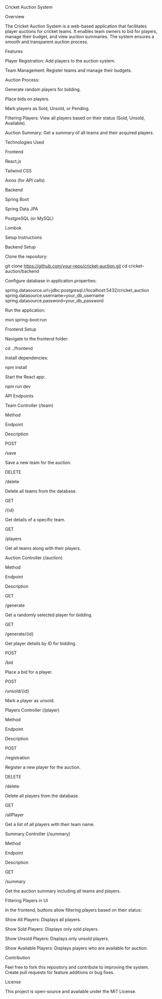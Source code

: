 Cricket Auction System

Overview

The Cricket Auction System is a web-based application that facilitates player auctions for cricket teams. It enables team owners to bid for players, manage their budget, and view auction summaries. The system ensures a smooth and transparent auction process.

Features

Player Registration: Add players to the auction system.

Team Management: Register teams and manage their budgets.

Auction Process:

Generate random players for bidding.

Place bids on players.

Mark players as Sold, Unsold, or Pending.

Filtering Players: View all players based on their status (Sold, Unsold, Available).

Auction Summary: Get a summary of all teams and their acquired players.

Technologies Used

Frontend

React.js

Tailwind CSS

Axios (for API calls)

Backend

Spring Boot

Spring Data JPA

PostgreSQL (or MySQL)

Lombok

Setup Instructions

Backend Setup

Clone the repository:

git clone https://github.com/your-repo/cricket-auction.git
cd cricket-auction/backend

Configure database in application.properties:

spring.datasource.url=jdbc:postgresql://localhost:5432/cricket_auction
spring.datasource.username=your_db_username
spring.datasource.password=your_db_password

Run the application:

mvn spring-boot:run

Frontend Setup

Navigate to the frontend folder:

cd ../frontend

Install dependencies:

npm install

Start the React app:

npm run dev

API Endpoints

Team Controller (/team)

Method

Endpoint

Description

POST

/save

Save a new team for the auction.

DELETE

/delete

Delete all teams from the database.

GET

/{id}

Get details of a specific team.

GET

/players

Get all teams along with their players.

Auction Controller (/auction)

Method

Endpoint

Description

GET

/generate

Get a randomly selected player for bidding.

GET

/generate/{id}

Get player details by ID for bidding.

POST

/bid

Place a bid for a player.

POST

/unsold/{id}

Mark a player as unsold.

Players Controller (/player)

Method

Endpoint

Description

POST

/registration

Register a new player for the auction.

DELETE

/delete

Delete all players from the database.

GET

/allPlayer

Get a list of all players with their team name.

Summary Controller (/summary)

Method

Endpoint

Description

GET

/summary

Get the auction summary including all teams and players.

Filtering Players in UI

In the frontend, buttons allow filtering players based on their status:

Show All Players: Displays all players.

Show Sold Players: Displays only sold players.

Show Unsold Players: Displays only unsold players.

Show Available Players: Displays players who are available for auction.

Contribution

Feel free to fork this repository and contribute to improving the system. Create pull requests for feature additions or bug fixes.

License

This project is open-source and available under the MIT License.
